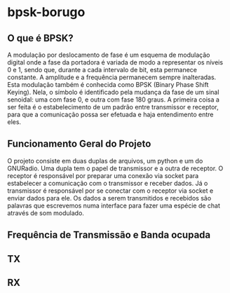 # bpsk-borugo

## O que é BPSK?
A modulação por deslocamento de fase é um esquema de modulação digital onde a fase da portadora é variada de modo a representar os níveis 0 e 1, sendo que, durante a cada intervalo de bit, esta permanece constante. A amplitude e a frequência permanecem sempre inalteradas. Esta modulação também é conhecida como BPSK (Binary Phase Shift Keying). Nela, o símbolo é identificado pela mudança da fase de um sinal senoidal: uma com fase 0, e outra com fase 180 graus. A primeira coisa a ser feita é o estabelecimento de um padrão entre transmissor e receptor, para que a comunicação possa ser efetuada e haja entendimento entre eles.

## Funcionamento Geral do Projeto
O projeto consiste em duas duplas de arquivos, um python e um do GNURadio. Uma dupla tem o papel de transmissor e a outra de receptor. O receptor é responsável por preparar uma conexão via socket para estabelecer a comunicação com o transmissor e receber dados. Já o transmissor é responsável por se conectar com o receptor via socket e enviar dados para ele. Os dados a serem transmitidos e recebidos são palavras que escrevemos numa interface para fazer uma espécie de chat através de som modulado.

## Frequência de Transmissão e Banda ocupada

## TX

## RX
